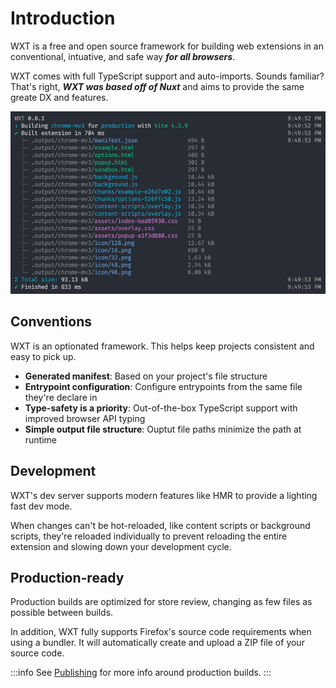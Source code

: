 # Introduction

WXT is a free and open source framework for building web extensions in an conventional, intuative, and safe way **_for all browsers_**.

WXT comes with full TypeScript support and auto-imports. Sounds familiar? That's right, **_WXT was based off of Nuxt_** and aims to provide the same greate DX and features.

![Example build output](../assets/cli-output.png)

## Conventions

WXT is an optionated framework. This helps keep projects consistent and easy to pick up.

- **Generated manifest**: Based on your project's file structure
- **Entrypoint configuration**: Configure entrypoints from the same file they're declare in
- **Type-safety is a priority**: Out-of-the-box TypeScript support with improved browser API typing
- **Simple output file structure**: Ouptut file paths minimize the path at runtime

## Development

WXT's dev server supports modern features like HMR to provide a lighting fast dev mode.

When changes can't be hot-reloaded, like content scripts or background scripts, they're reloaded individually to prevent reloading the entire extension and slowing down your development cycle.

## Production-ready

Production builds are optimized for store review, changing as few files as possible between builds.

In addition, WXT fully supports Firefox's source code requirements when using a bundler. It will automatically create and upload a ZIP file of your source code.

:::info
See [Publishing](./publishing.md) for more info around production builds.
:::
